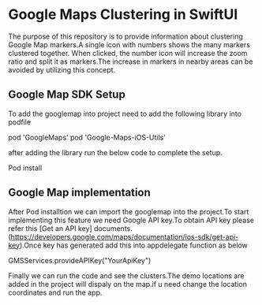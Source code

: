 # Google Maps Clustering in SwiftUI


The purpose of this repository is to provide information about clustering Google Map markers.A single icon with numbers shows the many markers clustered together. When clicked, the number icon will increase the zoom ratio and split it as markers.The increase in markers in nearby areas can be avoided by utilizing this concept.

## Google Map SDK Setup

To add the googlemap into project need to add the following library into podfile

pod 'GoogleMaps'
pod 'Google-Maps-iOS-Utils'

after adding the library run the below code to complete the setup.

Pod install


## Google Map implementation

After Pod installtion we can import the googlemap into the project.To start implementing this feature we need Google API key.To obtain API key please refer this [Get an API key] documents. (https://developers.google.com/maps/documentation/ios-sdk/get-api-key).Once key has generated add this into appdelegate function as below

GMSServices.provideAPIKey("YourApiKey")

Finally we can run the code and see the clusters.The demo locations are added in the project will dispaly on the map.if u need change the location coordinates and run the app.
